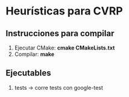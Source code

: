 # Heurísticas para CVRP

## Instrucciones para compilar

1. Ejecutar CMake: **cmake CMakeLists.txt**
2. Compilar: **make**

## Ejecutables

1. tests -> corre tests con google-test
